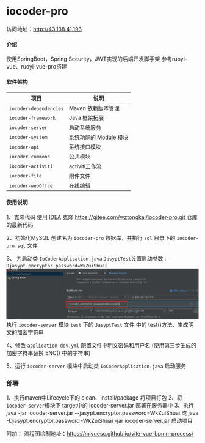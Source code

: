 # iocoder-pro

访问地址：http://43.138.41.193

#### 介绍
使用SpringBoot，Spring Security，JWT实现的后端开发脚手架
参考ruoyi-vue、ruoyi-vue-pro搭建

#### 软件架构

| 项目                     | 说明              |
|------------------------|-----------------|
| `iocoder-dependencies` | Maven 依赖版本管理    |
| `iocoder-framework`    | Java 框架拓展       |
| `iocoder-server`       | 启动系统服务          |
| `iocoder-system`       | 系统功能的 Module 模块 |
| `iocoder-api`          | 系统接口模块          |
| `iocoder-commons`      | 公共模块            |
| `iocoder-activiti`     | activiti工作流     |
| `iocoder-file`         | 附件文件            |
| `iocoder-webOffce`     | 在线编辑            |



#### 使用说明


1、克隆代码
使用 [IDEA](https://www.jetbrains.com/idea/) 克隆 [https://gitee.com/wztongkai/iocoder-pro.git ](https://gitee.com/wztongkai/iocoder-pro.git) 仓库的最新代码

2、初始化MySQL
创建名为 ``iocoder-pro`` 数据库，并执行 ``sql`` 目录下的 ``iocoder-pro.sql`` 文件

3、 为启动类 ``IoCoderApplication.java``,``JasyptTest``设置启动参数 : ``-Djasypt.encryptor.password=WkZuiShuai``
![img.png](img.png)
执行 ``iocoder-server`` 模块 ``test`` 下的 ``JasyptTest`` 文件 中的 test()方法，生成明文的加密字符串

4、修改 ``application-dev.yml`` 配置文件中明文密码和用户名 (使用第三步生成的加密字符串替换  ENC() 中的字符串)

5、运行 ``iocoder-server`` 模块中启动类 ``IoCoderApplication.java`` 启动服务

### 部署
1、执行maven中Lifecycle下的 clean、install/package 将项目打包
2、将 ``iocoder-server``模块下 target中的 iocoder-server.jar 部署在服务器中
3、执行
java -jar iocoder-server.jar --jasypt.encryptor.password=WkZuiShuai 或
java -Djasypt.encryptor.password=WkZuiShuai -jar iocoder-server.jar 启动项目

附加：
流程图绘制地址：https://miyuesc.github.io/vite-vue-bpmn-process/
